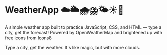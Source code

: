 # WeatherApp ☁️🌥️🌧️⛈️🌤️☀️🌈

A simple weather app built to practice JavaScript, CSS, and HTML — type a city, get the forecast! Powered by OpenWeatherMap and brightened up with free icons from Icons8

Type a city, get the weather. It's like magic, but with more clouds. 

